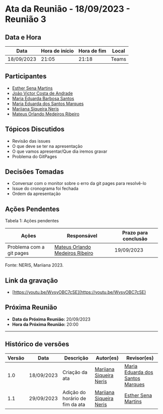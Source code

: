 # Ata da Reunião - 18/09/2023 - Reunião 3

## Data e Hora
| Data          | Hora de início | Hora de fim | Local |
|---------------|----------------|-------------|-------|
|  18/09/2023   |      21:05     |    21:18    | Teams |

  
## Participantes
* [Esther Sena Martins](https://github.com/esmsena)
* [João Victor Costa de Andrade](https://github.com/jvcostta)
* [Maria Eduarda Barbosa Santos](https://github.com/Madu01)
* [Maria Eduarda dos Santos Marques ](https://github.com/EduardaSMarques)
* [Mariiana Siqueira Neris](https://github.com/Maryyscreuza)
* [Mateus Orlando Medeiros Ribeiro](https://github.com/MateusPy)

## Tópicos Discutidos
* Revisão das issues
* O que deve se ter na apresentação
* O que vamos apresentar/Que dia iremos gravar
* Problema do GitPages
  
## Decisões Tomadas
* Conversar com o monitor sobre o erro da git pages para resolvê-lo
* Issue do cronograma foi fechada
* Ordem da apresentação
  
## Ações Pendentes
Tabela 1: Ações pendentes

| Ações       | Responsável     | Prazo para conclusão |
|-------------|-----------------|----------------------|
| Problema com a git pages | [Mateus Orlando Medeiros Ribeiro](https://github.com/MateusPy) | 19/09/2023 |

Fonte: NERIS, Mariiana 2023.

## Link da gravação
* [https://youtu.be/WvsyOBC7cSE](https://youtu.be/WvsyOBC7cSE)

## Próxima Reunião
* **Data da Próxima Reunião:** 20/09/2023
* **Hora da Próxima Reunião:** 20:00
---

## Histórico de versões
| Versão | Data       | Descrição                   | Autor(es)     | Revisor(es) |
|--------|------------|-----------------------------|---------------|-------------|
| 1.0    | 18/09/2023 | Criação da ata | [Mariiana Siqueira Neris](https://github.com/Maryyscreuza) | [Maria Eduarda dos Santos Marques ](https://github.com/EduardaSMarques) |
| 1.1    | 29/09/2023 | Adição do horário de fim da ata | [Mariiana Siqueira Neris](https://github.com/Maryyscreuza) |  [Esther Sena Martins](https://github.com/esmsena)  |
